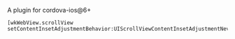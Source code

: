A plugin for cordova-ios@6+ 
```
[wkWebView.scrollView setContentInsetAdjustmentBehavior:UIScrollViewContentInsetAdjustmentNever]
```